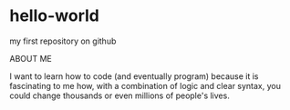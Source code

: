 # hello-world
my first repository on github

ABOUT ME

I want to learn how to code (and eventually program) because it is fascinating to me how, with a combination of logic and clear syntax, you could change thousands or even millions of people's lives.
